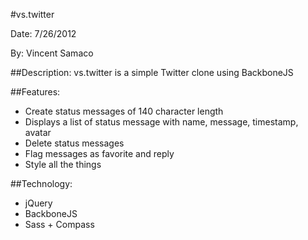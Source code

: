 #vs.twitter

Date: 7/26/2012

By: Vincent Samaco

##Description:
vs.twitter is a simple Twitter clone using BackboneJS

##Features:
* Create status messages of 140 character length
* Displays a list of status message with name, message, timestamp, avatar
* Delete status messages
* Flag messages as favorite and reply
* Style all the things

##Technology:
* jQuery
* BackboneJS
* Sass + Compass
